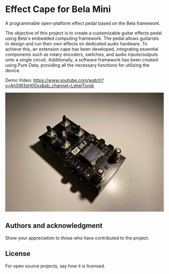 # Effect Cape for Bela Mini

A programmable open-platform effect pedal based on the Bela framework.

The objective of this project is to create a customizable guitar effects pedal using Bela's embedded computing framework. The pedal  allows guitarists to design and run their own effects on dedicated audio hardware. To achieve this, an extension cape has been developed, integrating essential components such as rotary encoders, switches, and audio inputs/outputs onto a single circuit. Additionally, a software framework has been created using Pure Data, providing all the necessary functions for utilizing the device.

Demo Video:
https://www.youtube.com/watch?v=Ah0W3sH00xs&ab_channel=LehelTorok


![effect_cape](/Pictures/effect_cape_10.jpg "effects_cape")

## Authors and acknowledgment
Show your appreciation to those who have contributed to the project.

## License
For open source projects, say how it is licensed.



